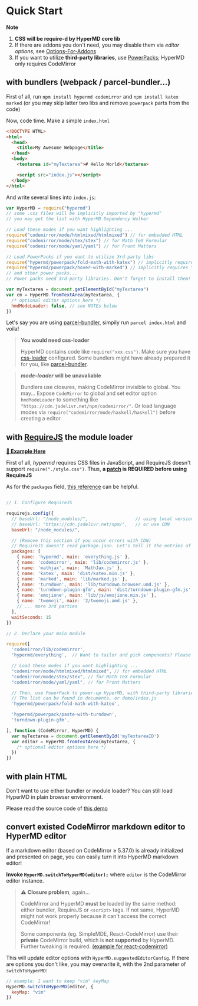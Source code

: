 # Quick Start

**Note**

1. **CSS will be require-d by HyperMD core lib**
2. If there are addons you don't need, you may disable them via *editor options*, see [Options-For-Addons][]
3. If you want to utilize **third-party libraries**, use [PowerPacks][]; HyperMD only requires CodeMirror



## with bundlers (webpack / parcel-bundler...)

First of all, run `npm install hypermd codemirror`
and `npm install katex marked` (or you may skip latter two libs and remove `powerpack` parts from the code)

Now, code time. Make a simple `index.html`

```html
<!DOCTYPE HTML>
<html>
  <head>
    <title>My Awesome Webpage</title>
  </head>
  <body>
    <textarea id="myTextarea"># Hello World</textarea>

    <script src="index.js"></script>
  </body>
</html>
```

And write several lines into `index.js`:

```js
var HyperMD = require("hypermd")
// some .css files will be implicitly imported by "hypermd"
// you may get the list with HyperMD Dependency Walker

// Load these modes if you want highlighting ...
require("codemirror/mode/htmlmixed/htmlmixed") // for embedded HTML
require("codemirror/mode/stex/stex") // for Math TeX Formular
require("codemirror/mode/yaml/yaml") // for Front Matters

// Load PowerPacks if you want to utilize 3rd-party libs
require("hypermd/powerpack/fold-math-with-katex") // implicitly requires "katex"
require("hypermd/powerpack/hover-with-marked") // implicitly requires "marked"
// and other power packs...
// Power packs need 3rd-party libraries. Don't forget to install them!

var myTextarea = document.getElementById("myTextarea")
var cm = HyperMD.fromTextArea(myTextarea, {
  /* optional editor options here */
  hmdModeLoader: false, // see NOTEs below
})
```

Let's say you are using [parcel-bundler][], simpily run `parcel index.html` and voila!

> **You would need css-loader**
>
> HyperMD contains code like `require("xxx.css")`. Make sure you have [css-loader](https://github.com/webpack-contrib/css-loader) configured.
> Some bundlers might have already prepared it for you, like [parcel-bundler][].

> ***mode-loader* will be unavaliable**
>
> Bundlers use closures, making CodeMirror invisible to global. You may...
> Expose `CodeMirror` to global and set editor option `hmdModeLoader` to something like `"https://cdn.jsdelivr.net/npm/codemirror/"`.
> Or load language modes via `require("codemirror/mode/haskell/haskell")` before creating a editor.



## with [RequireJS](http://requirejs.org/) the module loader

[**🙋 Example Here**](./examples/basic-requirejs.html)

First of all, *hypermd* requires CSS files in JavaScript, and RequireJS doesn't support `require("./style.css")`.
Thus, **a [patch](../demo/patch-requirejs.js) is REQUIRED before using RequireJS**

As for the `packages` field, [this reference](../demo/requirejs_packages.js) can be helpful.

```js

// 1. Configure RequireJS

requirejs.config({
  // baseUrl: "/node_modules/",                  // using local version
  // baseUrl: "https://cdn.jsdelivr.net/npm/",   // or use CDN
  baseUrl: "/node_modules/",

  // (Remove this section if you occur errors with CDN)
  // RequireJS doesn't read package.json. Let's tell it the entries of modules.
  packages: [
    { name: 'hypermd', main: 'everything.js' },
    { name: 'codemirror', main: 'lib/codemirror.js' },
    { name: 'mathjax', main: 'MathJax.js' },
    { name: 'katex', main: 'dist/katex.min.js' },
    { name: 'marked', main: 'lib/marked.js' },
    { name: 'turndown', main: 'lib/turndown.browser.umd.js' },
    { name: 'turndown-plugin-gfm', main: 'dist/turndown-plugin-gfm.js' },
    { name: 'emojione', main: 'lib/js/emojione.min.js' },
    { name: 'twemoji', main: '2/twemoji.amd.js' },
    // ... more 3rd parties
  ],
  waitSeconds: 15
})

// 2. Declare your main module

require([
  'codemirror/lib/codemirror',
  'hypermd/everything',  // Want to tailor and pick components? Please see demo/index.js

  // Load these modes if you want highlighting ...
  "codemirror/mode/htmlmixed/htmlmixed", // for embedded HTML
  "codemirror/mode/stex/stex", // for Math TeX Formular
  "codemirror/mode/yaml/yaml", // for Front Matters

  // Then, use PowerPack to power-up HyperMD, with third-party libraries
  // The list can be found in documents, or demo/index.js
  'hypermd/powerpack/fold-math-with-katex',

  'hypermd/powerpack/paste-with-turndown',
  'turndown-plugin-gfm',

], function (CodeMirror, HyperMD) {
  var myTextarea = document.getElementById('myTextareaID')
  var editor = HyperMD.fromTextArea(myTextarea, {
    /* optional editor options here */
  })
})

```




## with plain HTML

Don't want to use either bundler or module loader? You can still load HyperMD in plain browser environment.

Please read the source code of [this demo](./examples/ai1.html)



## convert existed CodeMirror markdown editor to HyperMD editor

If a markdown editor (based on CodeMirror ≥ 5.37.0) is already initialized and presented on page,
you can easily turn it into HyperMD markdown editor!

**Invoke `HyperMD.switchToHyperMD(editor);`** where `editor` is the CodeMirror editor instance.

> :warning: **Closure problem**, again...
>
> CodeMirror and HyperMD __must__ be loaded by the same method: either bundler, RequireJS or `<script>` tags.
> If not same, HyperMD might not work properly because it can't access the correct CodeMirror!
>
> Some components (eg. SimpleMDE, React-CodeMirror) use their __private__ CodeMirror build,
> which is __not supported__ by HyperMD. Further tweaking is required.
> [(example for react-codemirror)](https://github.com/laobubu/HyperMD/issues/26#issuecomment-391420190)

This will update editor options with `HyperMD.suggestedEditorConfig`.
If there are options you don't like, you may overwrite it, with the 2nd parameter of `switchToHyperMD`:

```js
// example: I want to keep "vim" keyMap
HyperMD.switchToHyperMD(editor, {
  keyMap: "vim"
})
```



[parcel-bundler]: https://parceljs.org/
[options-for-addons]: ./options-for-addons.md
[PowerPacks]: ./powerpacks.md
